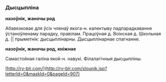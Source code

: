 ### Дысцыпліна
**назоўнік, жаночы род**

Абавязковае для ўсіх членаў якога-н. калектыву падпарадкаванне ўстаноўленаму парадку, правілам. Працоўная д. Воінская д. Школьная д. || прыметнік: дысцыплінарны. Дысцыплінарнае спагнанне.

**назоўнік, жаночы род, кніжнае**

Самастойная галіна якой-н. навукі. Філалагічныя дысцыпліны.

<a rel="author">[http://rv-blr.com/](http://rv-blr.com/slounik.jsp?letterId=0&maskId=0&pageId=907)</a>
